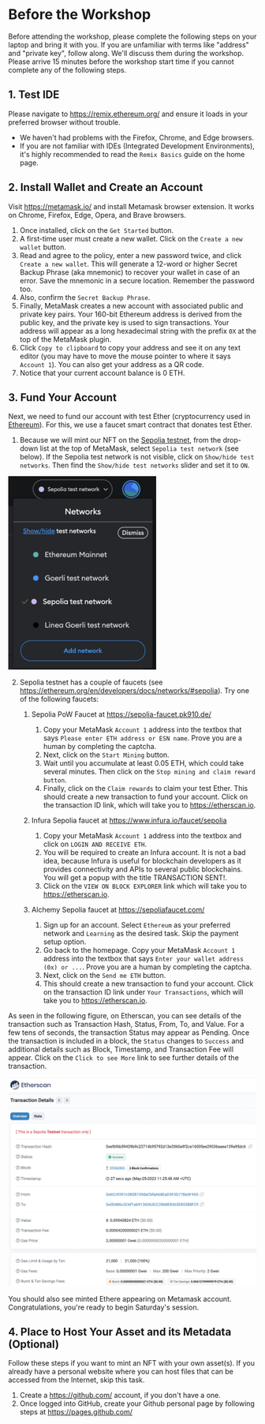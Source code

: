 # Before the Workshop

Before attending the workshop, please complete the following steps on your laptop and bring it with you. If you are unfamiliar with terms like "address" and "private key", follow along. We'll discuss them during the workshop.
Please arrive 15 minutes before the workshop start time if you cannot complete any of the following steps.

## 1. Test IDE
Please navigate to https://remix.ethereum.org/ and ensure it loads in your preferred browser without trouble.
* We haven't had problems with the Firefox, Chrome, and Edge browsers.
* If you are not familiar with IDEs (Integrated Development Environments), it's highly recommended to read the `Remix Basics` guide on the home page.

## 2. Install Wallet and Create an Account
Visit https://metamask.io/ and install Metamask browser extension. It works on Chrome, Firefox, Edge, Opera, and Brave browsers.
1. Once installed, click on the `Get Started` button.
2. A first-time user must create a new wallet. Click on the `Create a new wallet` button.
3. Read and agree to the policy, enter a new password twice, and click `Create a new wallet`. This will generate a 12-word or higher Secret Backup Phrase (aka mnemonic) to recover your wallet in case of an error. Save the mnemonic in a secure location. Remember the password too.
4. Also, confirm the `Secret Backup Phrase`.
5. Finally, MetaMask creates a new account with associated public and private key pairs. Your 160-bit Ethereum address is derived from the public key, and the private key is used to sign transactions. Your address will appear as a long hexadecimal string with the prefix `0X` at the top of the MetaMask plugin.
6. Click `Copy to clipboard` to copy your address and see it on any text editor (you may have to move the mouse pointer to where it says `Account 1`). You can also get your address as a QR code.
7. Notice that your current account balance is 0 ETH.

## 3. Fund Your Account
Next, we need to fund our account with test Ether (cryptocurrency used in [Ethereum](https://ethereum.org/en/)). For this, we use a faucet smart contract that donates test Ether.
1. Because we will mint our NFT on the [Sepolia testnet](https://sepolia.dev/), from the drop-down list at the top of MetaMask, select `Sepolia test network` (see below). If the Sepolia test network is not visible, click on `Show/hide test networks`. Then find the `Show/hide test networks` slider and set it to `ON`.

<img src="../img/Testnet_selection.png" width="300" alt="Screenshot showing selected test network on Metamask" />

2. Sepolia testnet has a couple of faucets (see https://ethereum.org/en/developers/docs/networks/#sepolia). Try one of the following faucets:
   1. Sepolia PoW Faucet at https://sepolia-faucet.pk910.de/
       1. Copy your MetaMask `Account 1` address into the textbox that says `Please enter ETH address or ESN name`. Prove you are a human by completing the captcha.
       2. Next, click on the `Start Mining` button.
       3. Wait until you accumulate at least 0.05 ETH, which could take several minutes. Then click on the `Stop mining and claim reward button`.
       4. Finally, click on the `Claim rewards` to claim your test Ether. This should create a new transaction to fund your account. Click on the transaction ID link, which will take you to https://etherscan.io.

   2. Infura Sepolia faucet at https://www.infura.io/faucet/sepolia
      1. Copy your MetaMask `Account 1` address into the textbox and click on `LOGIN AND RECEIVE ETH`.
      2. You will be required to create an Infura account. It is not a bad idea, because Infura is useful for blockchain developers as it provides connectivity and APIs to several public blockchains. You will get a popup with the title TRANSACTION SENT!.
      3. Click on the `VIEW ON BLOCK EXPLORER` link which will take you to https://etherscan.io.

   3. Alchemy Sepolia faucet at https://sepoliafaucet.com/
      1. Sign up for an account. Select `Ethereum` as your preferred network and `Learning` as the desired task. Skip the payment setup option.
      2. Go back to the homepage. Copy your MetaMask `Account 1` address into the textbox that says `Enter your wallet address (0x) or ...`. Prove you are a human by completing the captcha.
      3. Next, click on the `Send me ETH` button.
      4. This should create a new transaction to fund your account. Click on the transaction ID link under `Your Transactions`, which will take you to https://etherscan.io.

As seen in the following figure, on Etherscan, you can see details of the transaction such as Transaction Hash, Status, From, To, and Value. For a few tens of seconds, the transaction Status may appear as Pending. Once the transaction is included in a block, the `Status` changes to `Success` and additional details such as Block, Timestamp, and Transaction Fee will appear. Click on the `Click to see More` link to see further details of the transaction.

<img src="../img/TX_details.png" width="800" alt="Screenshot showing transaction details on etherscan.io" />

You should also see minted Ethere appearing on Metamask account. Congratulations, you're ready to begin Saturday's session.

## 4. Place to Host Your Asset and its Metadata (Optional)
Follow these steps if you want to mint an NFT with your own asset(s). If you already have a personal website where you can host files that can be accessed from the Internet, skip this task.

1. Create a https://github.com/ account, if you don't have a one.
2. Once logged into GitHub, create your Github personal page by following steps at https://pages.github.com/
